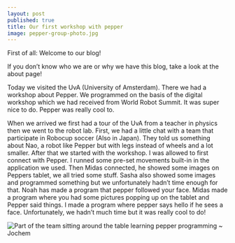 ```yaml
---
layout: post
published: true
title: Our first workshop with pepper
image: pepper-group-photo.jpg
---
```

First of all: Welcome to our blog!

If you don’t know who we are or why we have this blog, take a look at the about page!

<p class="intro"><span class="dropcap">T</span>oday we visited the UvA (University of Amsterdam). There we had a workshop about Pepper. We programmed on the basis of the digital workshop which we had received from World Robot Summit. It was super nice to do. Pepper was really cool to.</p>

When we arrived we first had a tour of the UvA from a teacher in physics then we went to the robot lab. First, we had a little chat with a team that participate in Robocup soccer (Also in Japan). They told us something about Nao, a robot like Pepper but with legs instead of wheels and a lot smaller. After that we started with the workshop. I was allowed to first connect with Pepper. I runned some pre-set movements built-in in the application we used. Then Midas connected, he showed some images on Peppers tablet, we all tried some stuff. Sasha also showed some images and programmed something but we unfortunately hadn’t time enough for that. Noah has made a program that pepper followed your face. Midas made a program where you had some pictures popping up on the tablet and Pepper said things. I made a program where pepper says hello if he sees a face.
Unfortunately, we hadn’t much time but it was really cool to do!

![Part of the team sitting around the table learning pepper programming]({{site.baseurl}}/assets/img/learing-pepper-programming-table.jpg)
 ~ Jochem
